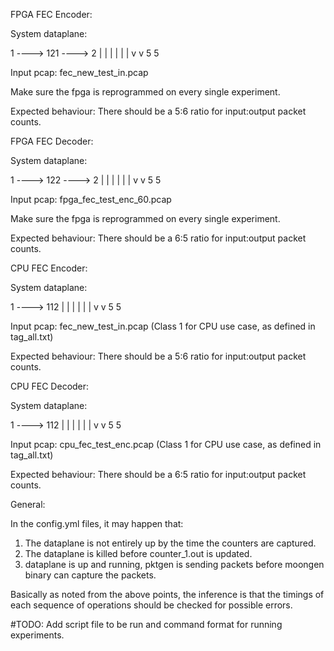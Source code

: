 FPGA FEC Encoder:

System dataplane:

1 ----> 121 ----> 2
      |    |
      |    |
      |    |
      v    v
      5    5


Input pcap: fec_new_test_in.pcap 

Make sure the fpga is reprogrammed on every single experiment.

Expected behaviour: There should be a 5:6 ratio for input:output packet counts.

FPGA FEC Decoder:

System dataplane:

1 ----> 122 ----> 2
      |    |
      |    |
      |    |
      v    v
      5    5


Input pcap: fpga_fec_test_enc_60.pcap 

Make sure the fpga is reprogrammed on every single experiment.

Expected behaviour: There should be a 6:5 ratio for input:output packet counts.

CPU FEC Encoder:

System dataplane:

1 ----> 112 
      |    |
      |    |
      |    |
      v    v
      5    5


Input pcap: fec_new_test_in.pcap (Class 1 for CPU use case, as defined in tag_all.txt)

Expected behaviour: There should be a 5:6 ratio for input:output packet counts.

CPU FEC Decoder:

System dataplane:

1 ----> 112 
      |    |
      |    |
      |    |
      v    v
      5    5


Input pcap: cpu_fec_test_enc.pcap (Class 1 for CPU use case, as defined in tag_all.txt)

Expected behaviour: There should be a 6:5 ratio for input:output packet counts.

General: 

In the config.yml files, it may happen that:
1) The dataplane is not entirely up by the time the counters are captured.
2) The dataplane is killed before counter_1.out is updated.
3) dataplane is up and running, pktgen is sending packets before moongen binary can capture the packets.

Basically as noted from the above points, the inference is that the timings of each sequence of operations should be checked for
possible errors.  

#TODO: Add script file to be run and command format for running experiments.

